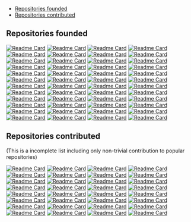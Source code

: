- [Repositories founded](#repositories-founded)
- [Repositories contributed](#repositories-contributed)

## Repositories founded

[![Readme Card](
  https://github-readme-stats.vercel.app/api/pin/?username=ThoughtWorksInc&repo=Binding.scala
)](
  https://github.com/ThoughtWorksInc/Binding.scala
)
[![Readme Card](
  https://github-readme-stats.vercel.app/api/pin/?username=ThoughtWorksInc&repo=DeepLearning.scala
)](
  https://github.com/ThoughtWorksInc/DeepLearning.scala
)
[![Readme Card](
  https://github-readme-stats.vercel.app/api/pin/?username=ThoughtWorksInc&repo=Compute.scala
)](
  https://github.com/ThoughtWorksInc/Compute.scala
)
[![Readme Card](
  https://github-readme-stats.vercel.app/api/pin/?username=ThoughtWorksInc&repo=Dsl.scala
)](
  https://github.com/ThoughtWorksInc/Dsl.scala
)
[![Readme Card](
  https://github-readme-stats.vercel.app/api/pin/?username=ThoughtWorksInc&repo=each
)](
  https://github.com/ThoughtWorksInc/each
)
[![Readme Card](
  https://github-readme-stats.vercel.app/api/pin/?username=haxe-continuation&repo=haxe-continuation
)](
  https://github.com/haxe-continuation/haxe-continuation
)
[![Readme Card](
  https://github-readme-stats.vercel.app/api/pin/?username=qifun&repo=stateless-future
)](
  https://github.com/qifun/stateless-future
)
[![Readme Card](
  https://github-readme-stats.vercel.app/api/pin/?username=ThoughtWorksInc&repo=microbuilder
)](
  https://github.com/ThoughtWorksInc/microbuilder
)
[![Readme Card](
  https://github-readme-stats.vercel.app/api/pin/?username=ThoughtWorksInc&repo=enableIf.scala
)](
  https://github.com/ThoughtWorksInc/enableIf.scala
)
[![Readme Card](
  https://github-readme-stats.vercel.app/api/pin/?username=ThoughtWorksInc&repo=todo
)](
  https://github.com/ThoughtWorksInc/todo
)
[![Readme Card](
  https://github-readme-stats.vercel.app/api/pin/?username=ThoughtWorksInc&repo=template.scala
)](
  https://github.com/ThoughtWorksInc/template.scala
)
[![Readme Card](
  https://github-readme-stats.vercel.app/api/pin/?username=ThoughtWorksInc&repo=future.scala
)](
  https://github.com/ThoughtWorksInc/future.scala
)
[![Readme Card](
  https://github-readme-stats.vercel.app/api/pin/?username=ThoughtWorksInc&repo=RAII.scala
)](
  https://github.com/ThoughtWorksInc/RAII.scala
)
[![Readme Card](
  https://github-readme-stats.vercel.app/api/pin/?username=ThoughtWorksInc&repo=Extractor.scala
)](
  https://github.com/ThoughtWorksInc/Extractor.scala
)
[![Readme Card](
  https://github-readme-stats.vercel.app/api/pin/?username=ThoughtWorksInc&repo=bindable.scala
)](
  https://github.com/ThoughtWorksInc/bindable.scala
)
[![Readme Card](
  https://github-readme-stats.vercel.app/api/pin/?username=ThoughtWorksInc&repo=sbt-example
)](
  https://github.com/ThoughtWorksInc/sbt-example
)
[![Readme Card](
  https://github-readme-stats.vercel.app/api/pin/?username=ThoughtWorksInc&repo=sbt-api-mappings
)](
  https://github.com/ThoughtWorksInc/sbt-api-mappings
)
[![Readme Card](
  https://github-readme-stats.vercel.app/api/pin/?username=ThoughtWorksInc&repo=dsl-domains-cats
)](
  https://github.com/ThoughtWorksInc/dsl-domains-cats
)
[![Readme Card](
  https://github-readme-stats.vercel.app/api/pin/?username=ThoughtWorksInc&repo=Constructor.scala
)](
  https://github.com/ThoughtWorksInc/Constructor.scala
)
[![Readme Card](
  https://github-readme-stats.vercel.app/api/pin/?username=ThoughtWorksInc&repo=LatestEvent.scala
)](
  https://github.com/ThoughtWorksInc/LatestEvent.scala
)
[![Readme Card](
  https://github-readme-stats.vercel.app/api/pin/?username=ThoughtWorksInc&repo=json-stream-core
)](
  https://github.com/ThoughtWorksInc/json-stream-core
)
[![Readme Card](
  https://github-readme-stats.vercel.app/api/pin/?username=ThoughtWorksInc&repo=feature.scala
)](
  https://github.com/ThoughtWorksInc/feature.scala
)
[![Readme Card](
  https://github-readme-stats.vercel.app/api/pin/?username=Atry&repo=fastring
)](
  https://github.com/Atry/fastring
)
[![Readme Card](
  https://github-readme-stats.vercel.app/api/pin/?username=Atry&repo=scalajs-all-in-one-template
)](
  https://github.com/Atry/scalajs-all-in-one-template
)
[![Readme Card](
  https://github-readme-stats.vercel.app/api/pin/?username=ThoughtWorksInc&repo=sbt-delombok
)](
  https://github.com/ThoughtWorksInc/sbt-delombok
)
[![Readme Card](
  https://github-readme-stats.vercel.app/api/pin/?username=ThoughtWorksInc&repo=sbt-jdeps
)](
  https://github.com/ThoughtWorksInc/sbt-jdeps
)
[![Readme Card](
  https://github-readme-stats.vercel.app/api/pin/?username=Atry&repo=protoc-gen-as3
)](
  https://github.com/Atry/protoc-gen-as3
)
[![Readme Card](
  https://github-readme-stats.vercel.app/api/pin/?username=Atry&repo=protoc-gen-haxe
)](
  https://github.com/Atry/protoc-gen-haxe
)
[![Readme Card](
  https://github-readme-stats.vercel.app/api/pin/?username=Atry&repo=nameBasedXml.scala
)](
  https://github.com/Atry/nameBasedXml.scala
)
[![Readme Card](
  https://github-readme-stats.vercel.app/api/pin/?username=Atry&repo=ReactToBindingHtml.scala
)](
  https://github.com/Atry/ReactToBindingHtml.scala
)
[![Readme Card](
  https://github-readme-stats.vercel.app/api/pin/?username=Atry&repo=hoo
)](
  https://github.com/Atry/hoo
)
[![Readme Card](
  https://github-readme-stats.vercel.app/api/pin/?username=Atry&repo=commons-continuations
)](
  https://github.com/Atry/commons-continuations
)
[![Readme Card](
  https://github-readme-stats.vercel.app/api/pin/?username=Atry&repo=tail-call-proxy
)](
  https://github.com/Atry/tail-call-proxy
)
[![Readme Card](
  https://github-readme-stats.vercel.app/api/pin/?username=Atry&repo=go-for-ever
)](
  https://github.com/Atry/go-for-ever
)
[![Readme Card](
  https://github-readme-stats.vercel.app/api/pin/?username=Atry&repo=Curried.scala
)](
  https://github.com/Atry/Curried.scala
)
[![Readme Card](
  https://github-readme-stats.vercel.app/api/pin/?username=Atry&repo=zero-log
)](
  https://github.com/Atry/zero-log
)
[![Readme Card](
  https://github-readme-stats.vercel.app/api/pin/?username=GlasslabGames&repo=html.scala
)](
  https://github.com/Atry/html.scala
)
[![Readme Card](
  https://github-readme-stats.vercel.app/api/pin/?username=Atry&repo=Control.Dsl
)](
  https://github.com/Atry/Control.Dsl
)
[![Readme Card](
  https://github-readme-stats.vercel.app/api/pin/?username=Atry&repo=memcontinuationed
)](
  https://github.com/Atry/memcontinuationed
)
[![Readme Card](
  https://github-readme-stats.vercel.app/api/pin/?username=qifun&repo=sbt-haxe
)](
  https://github.com/qifun/sbt-haxe
)
[![Readme Card](
  https://github-readme-stats.vercel.app/api/pin/?username=ThoughtWorksInc&repo=sbt-ammonite-classpath
)](
  https://github.com/ThoughtWorksInc/sbt-ammonite-classpath
)
[![Readme Card](
  https://github-readme-stats.vercel.app/api/pin/?username=ThoughtWorksInc&repo=Q.scala
)](
  https://github.com/ThoughtWorksInc/Q.scala
)
[![Readme Card](
  https://github-readme-stats.vercel.app/api/pin/?username=ThoughtWorksInc&repo=DesignPattern.scala
)](
  https://github.com/ThoughtWorksInc/DesignPattern.scala
)
[![Readme Card](
  https://github-readme-stats.vercel.app/api/pin/?username=ThoughtWorksInc&repo=tryt.scala
)](
  https://github.com/ThoughtWorksInc/tryt.scala
)
[![Readme Card](
  https://github-readme-stats.vercel.app/api/pin/?username=ThoughtWorksInc&repo=Import.scala
)](
  https://github.com/ThoughtWorksInc/Import.scala
)
[![Readme Card](
  https://github-readme-stats.vercel.app/api/pin/?username=ThoughtWorksInc&repo=sbt-ammonite-classpath
)](
  https://github.com/ThoughtWorksInc/sbt-ammonite-classpath
)
[![Readme Card](
  https://github-readme-stats.vercel.app/api/pin/?username=qifun&repo=json-stream
)](
  https://github.com/qifun/json-stream
)
[![Readme Card](
  https://github-readme-stats.vercel.app/api/pin/?username=qifun&repo=stateless-future-akka
)](
  https://github.com/qifun/stateless-future-akka
)

## Repositories contributed

(This is a incomplete list including only non-trivial contribution to popular repositories)

[![Readme Card](
  https://github-readme-stats.vercel.app/api/pin/?username=facebook&repo=hhvm
)](
  https://github.com/facebook/hhvm
)
[![Readme Card](
  https://github-readme-stats.vercel.app/api/pin/?username=scala&repo=scala
)](
  https://github.com/scala/scala
)
[![Readme Card](
  https://github-readme-stats.vercel.app/api/pin/?username=NixOS&repo=nixpkgs
)](
  https://github.com/NixOS/nixpkgs
)
[![Readme Card](
  https://github-readme-stats.vercel.app/api/pin/?username=spring-projects&repo=spring-security
)](
  https://github.com/spring-projects/spring-security
)
[![Readme Card](
  https://github-readme-stats.vercel.app/api/pin/?username=HaxeFoundation&repo=haxe
)](
  https://github.com/HaxeFoundation/haxe
)
[![Readme Card](
  https://github-readme-stats.vercel.app/api/pin/?username=lampepfl&repo=dotty
)](
  https://github.com/lampepfl/dotty
)
[![Readme Card](
  https://github-readme-stats.vercel.app/api/pin/?username=EdgeTranslate&repo=EdgeTranslate
)](
  https://github.com/EdgeTranslate/EdgeTranslate
)
[![Readme Card](
  https://github-readme-stats.vercel.app/api/pin/?username=sbt&repo=sbt
)](
  https://github.com/sbt/sbt
)
[![Readme Card](
  https://github-readme-stats.vercel.app/api/pin/?username=milessabin&repo=shapeless
)](
  https://github.com/milessabin/shapeless
)
[![Readme Card](
  https://github-readme-stats.vercel.app/api/pin/?username=facebook&repo=folly
)](
  https://github.com/facebook/folly
)
[![Readme Card](
  https://github-readme-stats.vercel.app/api/pin/?username=scalaz&repo=scalaz
)](
  https://github.com/scalaz/scalaz
)
[![Readme Card](
  https://github-readme-stats.vercel.app/api/pin/?username=ReactiveMongo&repo=ReactiveMongo
)](
  https://github.com/ReactiveMongo/ReactiveMongo
)
[![Readme Card](
  https://github-readme-stats.vercel.app/api/pin/?username=xerial&repo=sbt-sonatype
)](
  https://github.com/xerial/sbt-sonatype
)
[![Readme Card](
  https://github-readme-stats.vercel.app/api/pin/?username=dbtek&repo=dbyll
)](
  https://github.com/dbtek/dbyll
)
[![Readme Card](
  https://github-readme-stats.vercel.app/api/pin/?username=scalacenter&repo=scalajs-bundler
)](
  https://github.com/scalacenter/scalajs-bundler
)
[![Readme Card](
  https://github-readme-stats.vercel.app/api/pin/?username=richardlord&repo=Flint
)](
  https://github.com/richardlord/Flint
)
[![Readme Card](
  https://github-readme-stats.vercel.app/api/pin/?username=krausest&repo=js-framework-benchmark
)](
  https://github.com/krausest/js-framework-benchmark
)
[![Readme Card](
  https://github-readme-stats.vercel.app/api/pin/?username=com-lihaoyi&repo=Ammonite
)](
  https://github.com/com-lihaoyi/Ammonite
)
[![Readme Card](
  https://github-readme-stats.vercel.app/api/pin/?username=ocaml&repo=opam-repository
)](
  https://github.com/ocaml/opam-repository
)
[![Readme Card](
  https://github-readme-stats.vercel.app/api/pin/?username=facebook&repo=fbthrift
)](
  https://github.com/facebook/fbthrift
)
[![Readme Card](
  https://github-readme-stats.vercel.app/api/pin/?username=serokell&repo=deploy-rs
)](
  https://github.com/serokell/deploy-rs
)
[![Readme Card](
  https://github-readme-stats.vercel.app/api/pin/?username=jsuereth&repo=scala-arm
)](
  https://github.com/jsuereth/scala-arm
)
[![Readme Card](
  https://github-readme-stats.vercel.app/api/pin/?username=locutusjs&repo=locutus
)](
  https://github.com/locutusjs/locutus
)
[![Readme Card](
  https://github-readme-stats.vercel.app/api/pin/?username=HaxeFoundation&repo=dox
)](
  https://github.com/HaxeFoundation/dox
)
[![Readme Card](
  https://github-readme-stats.vercel.app/api/pin/?username=dcaoyuan&repo=nbscala
)](
  https://github.com/dcaoyuan/nbscala
)
[![Readme Card](
  https://github-readme-stats.vercel.app/api/pin/?username=Simn&repo=hxparse
)](
  https://github.com/Simn/hxparse
)
[![Readme Card](
  https://github-readme-stats.vercel.app/api/pin/?username=sbt&repo=sbt-web
)](
  https://github.com/sbt/sbt-web
)
[![Readme Card](
  https://github-readme-stats.vercel.app/api/pin/?username=tastejs&repo=todomvc
)](
  https://github.com/tastejs/todomvc
)
[![Readme Card](
  https://github-readme-stats.vercel.app/api/pin/?username=DefinitelyTyped&repo=DefinitelyTyped
)](
  https://github.com/DefinitelyTyped/DefinitelyTyped
)
[![Readme Card](
  https://github-readme-stats.vercel.app/api/pin/?username=jenv&repo=jenv
)](
  https://github.com/jenv/jenv
)
[![Readme Card](
  https://github-readme-stats.vercel.app/api/pin/?username=facebookresearch&repo=pytext
)](
  https://github.com/facebookresearch/pytext
)
[![Readme Card](
  https://github-readme-stats.vercel.app/api/pin/?username=github-tools&repo=github-release-notes
)](
  https://github.com/github-tools/github-release-notes
)
